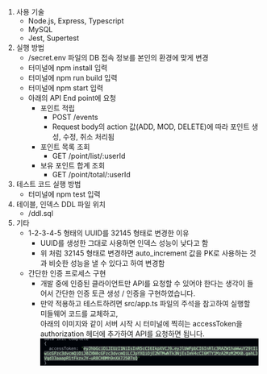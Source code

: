 1. 사용 기술
    - Node.js, Express, Typescript
    - MySQL
    - Jest, Supertest
2. 실행 방법
    - /secret.env 파일의 DB 접속 정보를 본인의 환경에 맞게 변경
    - 터미널에 npm install 입력
    - 터미널에 npm run build 입력
    - 터미널에 npm start 입력
    - 아래의 API End point에 요청
        - 포인트 적립
            - POST /events
            - Request body의 action 값(ADD, MOD, DELETE)에 따라 포인트 생성, 수정, 취소 처리됨
        - 포인트 목록 조회
            - GET /point/list/:userId
        - 보유 포인트 합계 조회
            - GET /point/total/:userId
3. 테스트 코드 실행 방법
    - 터미널에 npm test 입력
4. 테이블, 인덱스 DDL 파일 위치
    - /ddl.sql
5. 기타
    - 1-2-3-4-5 형태의 UUID를 32145  형태로 변경한 이유
        - UUID를 생성한 그대로 사용하면 인덱스 성능이 낮다고 함
        - 위 처럼 32145 형태로 변경하면 auto_increment 값을 PK로 사용하는 것과 비슷한 성능을 낼 수 있다고 하여 변경함
    - 간단한 인증 프로세스 구현  
      - 개발 중에 인증된 클라이언트만 API를 요청할 수 있어야 한다는 생각이 들어서 간단한 인증 토큰 생성 / 인증을 구현하였습니다.  
      - 만약 적용하고 테스트하려면 src/app.ts 파일의 주석을 참고하여 실행할 미들웨어 코드를 교체하고,  
        아래의 이미지와 같이 서버 시작 시 터미널에 찍히는 accessToken을 authorization 헤더에 추가하여 API를 요청하면 됩니다.
        ![access_token](./img/readme_accesstoken.png)

      
      


